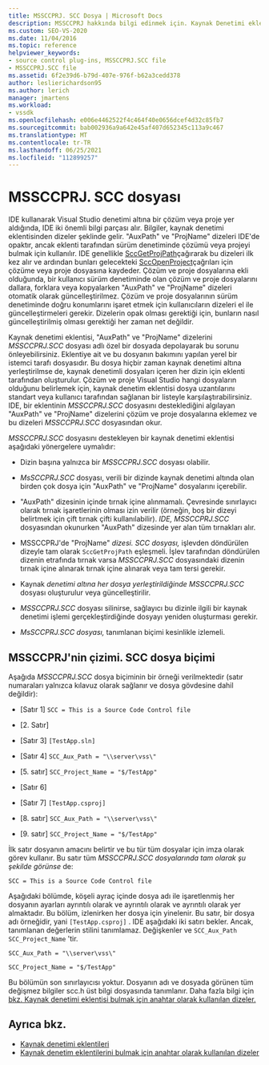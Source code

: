 ```yaml
---
title: MSSCCPRJ. SCC Dosya | Microsoft Docs
description: MSSCCPRJ hakkında bilgi edinmek için. Kaynak Denetimi eklentisi tarafından kullanılan yerel ve istemci tarafı bir dosya olan SCC dosyası, Visual Studio SDK ile çalışır.
ms.custom: SEO-VS-2020
ms.date: 11/04/2016
ms.topic: reference
helpviewer_keywords:
- source control plug-ins, MSSCCPRJ.SCC file
- MSSCCPRJ.SCC file
ms.assetid: 6f2e39d6-b79d-407e-976f-b62a3cedd378
author: leslierichardson95
ms.author: lerich
manager: jmartens
ms.workload:
- vssdk
ms.openlocfilehash: e006e4462522f4c464f40e0656dcef4d32c85fb7
ms.sourcegitcommit: bab002936a9a642e45af407d652345c113a9c467
ms.translationtype: MT
ms.contentlocale: tr-TR
ms.lasthandoff: 06/25/2021
ms.locfileid: "112899257"
---
```

# <a name="mssccprjscc-file"></a>MSSCCPRJ. SCC dosyası
IDE kullanarak Visual Studio denetimi altına bir çözüm veya proje yer aldığında, IDE iki önemli bilgi parçası alır. Bilgiler, kaynak denetimi eklentisinden dizeler şeklinde gelir. "AuxPath" ve "ProjName" dizeleri IDE'de opaktır, ancak eklenti tarafından sürüm denetiminde çözümü veya projeyi bulmak için kullanılır. IDE genellikle [SccGetProjPath](../extensibility/sccgetprojpath-function.md)çağırarak bu dizeleri ilk kez alır ve ardından bunları gelecekteki [SccOpenProject](../extensibility/sccopenproject-function.md)çağrıları için çözüme veya proje dosyasına kaydeder. Çözüm ve proje dosyalarına ekli olduğunda, bir kullanıcı sürüm denetiminde olan çözüm ve proje dosyalarını dallara, forklara veya kopyalarken "AuxPath" ve "ProjName" dizeleri otomatik olarak güncelleştirilmez. Çözüm ve proje dosyalarının sürüm denetiminde doğru konumlarını işaret etmek için kullanıcıların dizeleri el ile güncelleştirmeleri gerekir. Dizelerin opak olması gerektiği için, bunların nasıl güncelleştirilmiş olması gerektiği her zaman net değildir.

 Kaynak denetimi eklentisi, "AuxPath" ve "ProjName" dizelerini *MSSCCPRJ.SCC* dosyası adlı özel bir dosyada depolayarak bu sorunu önleyebilirsiniz. Eklentiye ait ve bu dosyanın bakımını yapılan yerel bir istemci tarafı dosyasıdır. Bu dosya hiçbir zaman kaynak denetimi altına yerleştirilmse de, kaynak denetimli dosyaları içeren her dizin için eklenti tarafından oluşturulur. Çözüm ve proje Visual Studio hangi dosyaların olduğunu belirlemek için, kaynak denetim eklentisi dosya uzantılarını standart veya kullanıcı tarafından sağlanan bir listeyle karşılaştırabilirsiniz. IDE, bir eklentinin *MSSCCPRJ.SCC* dosyasını desteklediğini algılayan "AuxPath" ve "ProjName" dizelerini çözüm ve proje dosyalarına eklemez ve bu dizeleri *MSSCCPRJ.SCC* dosyasından okur.

 *MSSCCPRJ.SCC* dosyasını destekleyen bir kaynak denetimi eklentisi aşağıdaki yönergelere uymalıdır:

- Dizin başına yalnızca bir *MSSCCPRJ.SCC* dosyası olabilir.

- *MsSCCPRJ.SCC* dosyası, verili bir dizinde kaynak denetimi altında olan birden çok dosya için "AuxPath" ve "ProjName" dosyalarını içerebilir.

- "AuxPath" dizesinin içinde tırnak içine alınmamalı. Çevresinde sınırlayıcı olarak tırnak işaretlerinin olması izin verilir (örneğin, boş bir dizeyi belirtmek için çift tırnak çifti kullanılabilir). *IDE, MSSCCPRJ.SCC* dosyasından okunurken "AuxPath" dizesinde yer alan tüm tırnakları alır.

- MSSCCPRJ'de "ProjName" *dizesi. SCC dosyası,* işlevden döndürülen dizeyle tam olarak `SccGetProjPath` eşleşmeli. İşlev tarafından döndürülen dizenin etrafında tırnak varsa *MSSCCPRJ.SCC* dosyasındaki dizenin tırnak içine alınarak tırnak içine alınarak veya tam tersi gerekir.

- Kaynak *denetimi altına her dosya yerleştirildiğinde MSSCCPRJ.SCC* dosyası oluşturulur veya güncelleştirilir.

- *MSSCCPRJ.SCC* dosyası silinirse, sağlayıcı bu dizinle ilgili bir kaynak denetimi işlemi gerçekleştirdiğinde dosyayı yeniden oluşturması gerekir.

- *MsSCCPRJ.SCC dosyası,* tanımlanan biçimi kesinlikle izlemeli.

## <a name="an-illustration-of-the-mssccprjscc-file-format"></a>MSSCCPRJ'nin çizimi. SCC dosya biçimi
 Aşağıda *MSSCCPRJ.SCC* dosya biçiminin bir örneği verilmektedir (satır numaraları yalnızca kılavuz olarak sağlanır ve dosya gövdesine dahil değildir):

- [Satır 1] `SCC = This is a Source Code Control file`

- [2. Satır]

- [Satır 3] `[TestApp.sln]`

- [Satır 4] `SCC_Aux_Path = "\\server\vss\"`

- [5. satır] `SCC_Project_Name = "$/TestApp"`

- [Satır 6]

- [Satır 7] `[TestApp.csproj]`

- [8. satır] `SCC_Aux_Path = "\\server\vss\"`

- [9. satır] `SCC_Project_Name = "$/TestApp"`

 İlk satır dosyanın amacını belirtir ve bu tür tüm dosyalar için imza olarak görev kullanır. Bu satır tüm *MSSCCPRJ.SCC dosyalarında tam olarak şu şekilde görünse* de:

 `SCC = This is a Source Code Control file`

 Aşağıdaki bölümde, köşeli ayraç içinde dosya adı ile işaretlenmiş her dosyanın ayarları ayrıntılı olarak ve ayrıntılı olarak ve ayrıntılı olarak yer almaktadır. Bu bölüm, izlenirken her dosya için yinelenir. Bu satır, bir dosya adı örneğidir, yani `[TestApp.csproj]` . IDE aşağıdaki iki satırı bekler. Ancak, tanımlanan değerlerin stilini tanımlamaz. Değişkenler ve `SCC_Aux_Path` `SCC_Project_Name` 'tir.

 `SCC_Aux_Path = "\\server\vss\"`

 `SCC_Project_Name = "$/TestApp"`

 Bu bölümün son sınırlayıcısı yoktur. Dosyanın adı ve dosyada görünen tüm değişmez bilgiler scc.h üst bilgi dosyasında tanımlanır. Daha fazla bilgi için [bkz. Kaynak denetimi eklentisi bulmak için anahtar olarak kullanılan dizeler.](../extensibility/strings-used-as-keys-for-finding-a-source-control-plug-in.md)

## <a name="see-also"></a>Ayrıca bkz.
- [Kaynak denetimi eklentileri](../extensibility/source-control-plug-ins.md)
- [Kaynak denetim eklentilerini bulmak için anahtar olarak kullanılan dizeler](../extensibility/strings-used-as-keys-for-finding-a-source-control-plug-in.md)
